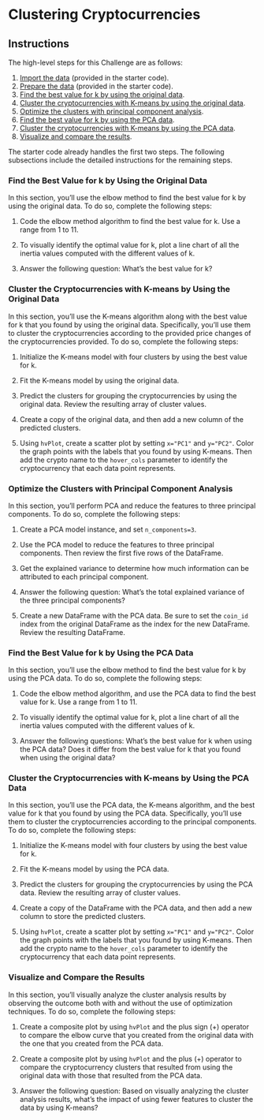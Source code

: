 # Clustering Cryptocurrencies

## Instructions

The high-level steps for this Challenge are as follows:

1. [Import the data](#import-the-data) (provided in the starter code).
2. [Prepare the data](#prepare-the-data) (provided in the starter code).
3. [Find the best value for k by using the original data](#find-the-best-value-for-k-by-using-the-original-data).
4. [Cluster the cryptocurrencies with K-means by using the original data](#cluster-the-cryptocurrencies-with-k-means-by-using-the-original-data).
5. [Optimize the clusters with principal component analysis](#optimize-the-clusters-with-principal-component-analysis).
6. [Find the best value for k by using the PCA data](#find-the-best-value-for-k-by-using-the-pca-data).
7. [Cluster the cryptocurrencies with K-means by using the PCA data](#cluster-the-cryptocurrencies-with-k-means-by-using-the-pca-data).
8. [Visualize and compare the results](#visualize-and-compare-the-results).

The starter code already handles the first two steps. The following subsections include the detailed instructions for the remaining steps.

### Find the Best Value for k by Using the Original Data

In this section, you’ll use the elbow method to find the best value for k by using the original data. To do so, complete the following steps:

1. Code the elbow method algorithm to find the best value for k. Use a range from 1 to 11.

2. To visually identify the optimal value for k, plot a line chart of all the inertia values computed with the different values of k.

3. Answer the following question: What’s the best value for k?

### Cluster the Cryptocurrencies with K-means by Using the Original Data

In this section, you’ll use the K-means algorithm along with the best value for k that you found by using the original data. Specifically, you’ll use them to cluster the cryptocurrencies according to the provided price changes of the cryptocurrencies provided. To do so, complete the following steps:

1. Initialize the K-means model with four clusters by using the best value for k.

2. Fit the K-means model by using the original data.

3. Predict the clusters for grouping the cryptocurrencies by using the original data. Review the resulting array of cluster values.

4. Create a copy of the original data, and then add a new column of the predicted clusters.

5. Using `hvPlot`, create a scatter plot by setting `x="PC1"` and `y="PC2"`. Color the graph points with the labels that you found by using K-means. Then add the crypto name to the `hover_cols` parameter to identify the cryptocurrency that each data point represents.

### Optimize the Clusters with Principal Component Analysis

In this section, you’ll perform PCA and reduce the features to three principal components. To do so, complete the following steps:

1. Create a PCA model instance, and set `n_components=3`.

2. Use the PCA model to reduce the features to three principal components. Then review the first five rows of the DataFrame.

3. Get the explained variance to determine how much information can be attributed to each principal component.

4. Answer the following question: What’s the total explained variance of the three principal components?

5. Create a new DataFrame with the PCA data. Be sure to set the `coin_id` index from the original DataFrame as the index for the new DataFrame. Review the resulting DataFrame.

### Find the Best Value for k by Using the PCA Data

In this section, you’ll use the elbow method to find the best value for k by using the PCA data. To do so, complete the following steps:

1. Code the elbow method algorithm, and use the PCA data to find the best value for k. Use a range from 1 to 11.

2. To visually identify the optimal value for k, plot a line chart of all the inertia values computed with the different values of k.

3. Answer the following questions: What’s the best value for k when using the PCA data? Does it differ from the best value for k that you found when using the original data?

### Cluster the Cryptocurrencies with K-means by Using the PCA Data

In this section, you’ll use the PCA data, the K-means algorithm, and the best value for k that you found by using the PCA data. Specifically, you’ll use them to cluster the cryptocurrencies according to the principal components. To do so, complete the following steps:

1. Initialize the K-means model with four clusters by using the best value for k.

2. Fit the K-means model by using the PCA data.

3. Predict the clusters for grouping the cryptocurrencies by using the PCA data. Review the resulting array of cluster values.

4. Create a copy of the DataFrame with the PCA data, and then add a new column to store the predicted clusters.

5. Using `hvPlot`, create a scatter plot by setting `x="PC1"` and `y="PC2"`. Color the graph points with the labels that you found by using K-means. Then add the crypto name to the `hover_cols` parameter to identify the cryptocurrency that each data point represents.

### Visualize and Compare the Results

In this section, you’ll visually analyze the cluster analysis results by observing the outcome both with and without the use of optimization techniques. To do so, complete the following steps:

1. Create a composite plot by using `hvPlot` and the plus sign (+) operator to compare the elbow curve that you created from the original data with the one that you created from the PCA data.

2. Create a composite plot by using `hvPlot` and the plus (+) operator to compare the cryptocurrency clusters that resulted from using the original data with those that resulted from the PCA data.

3. Answer the following question: Based on visually analyzing the cluster analysis results, what’s the impact of using fewer features to cluster the data by using K-means?
